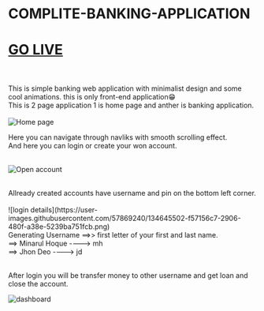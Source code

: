 # COMPLITE-BANKING-APPLICATION
# [GO LIVE](https://minarulak9.github.io/complete-banking-application/)<br><br>

This is simple banking web application with minimalist design and some cool animations. this is only front-end application😁<br>
This is 2 page application 1 is home page and anther is banking application.<br><br>
![Home page](https://user-images.githubusercontent.com/57869240/134645005-7a874efc-2a3d-4b43-b1f8-1f8bb481215b.png)<br>

Here you can navigate through navliks with smooth scrolling effect.<br>
And here you can login or create your won account.
<br><br>

![Open account](https://user-images.githubusercontent.com/57869240/134645572-a65cc430-3db8-43a3-b70a-450490d7e5d2.png)

<br>
Allready created accounts have username and pin on the bottom left corner.
<br>
<br>
![login details](https://user-images.githubusercontent.com/57869240/134645502-f57156c7-2906-480f-a38e-5239ba751fcb.png)
<br>
Generating Username ==>> first letter of your first and last name.<br>
                    ==> Minarul Hoque ----> mh<br>
                    ==> Jhon Deo ----> jd
   <br><br>                 
                    
After login you will be transfer money to other username and get loan and close the account.<br>

![dashboard](https://user-images.githubusercontent.com/57869240/134645260-c45ebbfb-cd58-463b-8c90-d64c835a1592.png)
